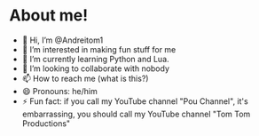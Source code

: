 # About me!
- 👋 Hi, I’m @Andreitom1
- 👀 I’m interested in making fun stuff for me
- 🌱 I’m currently learning Python and Lua.
- 💞️ I’m looking to collaborate with nobody
- 📫 How to reach me (what is this?)
- 😄 Pronouns: he/him
- ⚡ Fun fact: if you call my YouTube channel "Pou Channel", it's embarrassing, you should call my YouTube channel "Tom Tom Productions"
